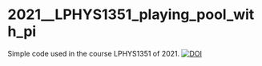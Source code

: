 # 2021__LPHYS1351_playing_pool_with_pi
Simple code used in the course LPHYS1351 of 2021.
[![DOI](https://zenodo.org/badge/353961092.svg)](https://zenodo.org/badge/latestdoi/353961092)

